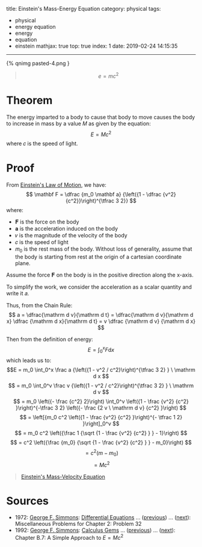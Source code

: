 title: Einstein's Mass-Energy Equation
category: physical
tags:
  - physical
  - energy equation
  - energy
  - equation
  - einstein
mathjax: true
top: true
index: 1
date: 2019-02-24 14:15:35
---
{% qnimg pasted-4.png }
> $$e=mc^2$$

<!-- more -->

# Theorem
The energy imparted to a body to cause that body to move causes the body to increase in mass by a value 𝑀 as given by the equation:
$$
E = M c^2
$$
where 𝑐 is the speed of light.

# Proof
From [Einstein's Law of Motion](/2019/02/24/einstein-law-of-motion/), we have:
$$
\mathbf F = \dfrac {m_0 \mathbf a} {\left({1 - \dfrac {v^2} {c^2}}\right)^{\tfrac 3 2}}
$$
where:
- 𝐅 is the force on the body
- 𝐚 is the acceleration induced on the body
- 𝑣 is the magnitude of the velocity of the body
- 𝑐 is the speed of light
- 𝑚<sub>0</sub> is the rest mass of the body.
Without loss of generality, assume that the body is starting from rest at the origin of a cartesian coordinate plane.

Assume the force 𝐅 on the body is in the positive direction along the x-axis.

To simplify the work, we consider the acceleration as a scalar quantity and write it 𝑎.

Thus, from the Chain Rule:
$$
a = \dfrac{\mathrm d v}{\mathrm d t} = \dfrac{\mathrm d v}{\mathrm d x} \dfrac {\mathrm d x}{\mathrm d t} = v \dfrac {\mathrm d v} {\mathrm d x}
$$

Then from the definition of energy:
$$
\displaystyle E = \int_0^x F \mathrm d x
$$
which leads us to:
$$E = m_0 \int_0^x \frac a {\left({1 - v^2 / c^2}\right)^{\tfrac 3 2} } \ \mathrm d x $$
$$   = m_0 \int_0^v \frac v {\left({1 - v^2 / c^2}\right)^{\tfrac 3 2} } \ \mathrm d v $$
$$   = m_0 \left({- \frac {c^2} 2}\right) \int_0^v \left({1 - \frac {v^2} {c^2} }\right)^{-\tfrac 3 2} \left({- \frac {2 v \ \mathrm d v} {c^2} }\right) $$
$$   = \left[{m_0 c^2 \left({1 - \frac {v^2} {c^2} }\right)^{- \tfrac 1 2} }\right]_0^v $$
$$   = m_0 c^2 \left({\frac 1 {\sqrt {1 - \frac {v^2} {c^2} } } - 1}\right) $$
$$   = c^2 \left({\frac {m_0} {\sqrt {1 - \frac {v^2} {c^2} } } - m_0}\right) $$
$$   = c^2 \left({m - m_0}\right) $$
$$   = M c^2$$

> [Einstein's Mass-Velocity Equation](/2019/02/24/einstein-mass-velocity-equation/)

# Sources
- 1972: [George F. Simmons](https://proofwiki.org/wiki/Mathematician:George_F._Simmons): [Differential Equations](https://proofwiki.org/wiki/Book:George_F._Simmons/Differential_Equations) ... ([previous](https://proofwiki.org/wiki/Definition:Burnout_Height)) ... ([next](https://proofwiki.org/wiki/Einstein%27s_Mass-Energy_Equation)): Miscellaneous Problems for Chapter 2: Problem 32
- 1992: [George F. Simmons](https://proofwiki.org/wiki/Mathematician:George_F._Simmons): [Calculus Gems](https://proofwiki.org/wiki/Book:George_F._Simmons/Calculus_Gems) ... ([previous](https://proofwiki.org/wiki/Definition:Linear_Momentum)) ... ([next](https://proofwiki.org/wiki/Einstein%27s_Law_of_Motion)): Chapter B.7: A Simple Approach to $E = M c^2$

